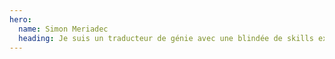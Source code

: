 ```yaml
---
hero:
  name: Simon Meriadec
  heading: Je suis un traducteur de génie avec une blindée de skills exceptionnels.
---
```

